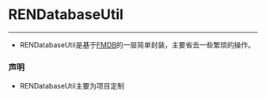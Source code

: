 # RENDatabaseUtil
---

- RENDatabaseUtil是基于[FMDB][1]的一层简单封装，主要省去一些繁琐的操作。

### 声明
- RENDatabaseUtil主要为项目定制


[1]: https://github.com/ccgus/fmdb
